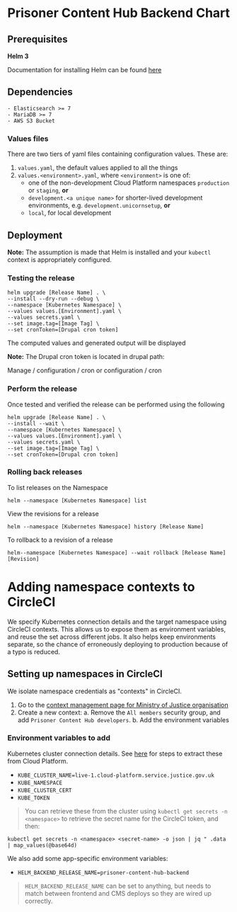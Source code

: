 # Prisoner Content Hub Backend Chart

## Prerequisites

**Helm 3**

Documentation for installing Helm can be found [here](https://helm.sh/docs/intro/quickstart/#install-helm)

## Dependencies

```
- Elasticsearch >= 7
- MariaDB >= 7
- AWS S3 Bucket
```

### Values files

There are two tiers of yaml files containing configuration values. These are:

1. `values.yaml`, the default values applied to all the things
2. `values.<environment>.yaml`, where `<environment>` is one of:
   - one of the non-development Cloud Platform namespaces `production` or `staging`, **or**
   - `development.<a unique name>` for shorter-lived development environments, e.g. `development.unicornsetup`, **or**
   - `local`, for local development

## Deployment

**Note:** The assumption is made that Helm is installed and your `kubectl` context is appropriately configured.

### Testing the release

```
helm upgrade [Release Name] . \
--install --dry-run --debug \
--namespace [Kubernetes Namespace] \
--values values.[Environment].yaml \
--values secrets.yaml \
--set image.tag=[Image Tag] \
--set cronToken=[Drupal cron token]
```

The computed values and generated output will be displayed

**Note:** The Drupal cron token is located in drupal path:

Manage / configuration / cron
or
configuration / cron

### Perform the release

Once tested and verified the release can be performed using the following

```
helm upgrade [Release Name] . \
--install --wait \
--namespace [Kubernetes Namespace] \
--values values.[Environment].yaml \
--values secrets.yaml \
--set image.tag=[Image Tag] \
--set cronToken=[Drupal cron token]
```

### Rolling back releases

To list releases on the Namespace

```
helm --namespace [Kubernetes Namespace] list
```

View the revisions for a release

```
helm --namespace [Kubernetes Namespace] history [Release Name]
```

To rollback to a revision of a release

```
helm--namespace [Kubernetes Namespace] --wait rollback [Release Name] [Revision]
```

# Adding namespace contexts to CircleCI

We specify Kubernetes connection details and the target namespace using CircleCI contexts. This allows us to expose them as environment variables, and reuse the set across different jobs. It also helps keep environments separate, so the chance of erroneously deploying to production because of a typo is reduced.

## Setting up namespaces in CircleCI

We isolate namespace credentials as "contexts" in CircleCI.

1. Go to the [context management page for Ministry of Justice organisation](https://app.circleci.com/settings/organization/github/ministryofjustice/)
2. Create a new context:
   a. Remove the `All members` security group, and add `Prisoner Content Hub developers`.
   b. Add the environment variables

### Environment variables to add

Kubernetes cluster connection details. See [here](https://user-guide.cloud-platform.service.justice.gov.uk/documentation/deploying-an-app/using-circleci-for-continuous-deployment.html#requirements) for steps to extract these from Cloud Platform.

- `KUBE_CLUSTER_NAME=live-1.cloud-platform.service.justice.gov.uk`
- `KUBE_NAMESPACE`
- `KUBE_CLUSTER_CERT`
- `KUBE_TOKEN`

> You can retrieve these from the cluster using `kubectl get secrets -n <namespace>` to retrieve the secret name for the CircleCI token, and then:

```
kubectl get secrets -n <namespace> <secret-name> -o json | jq " .data | map_values(@base64d)
```

We also add some app-specific environment variables:

- `HELM_BACKEND_RELEASE_NAME=prisoner-content-hub-backend`

> `HELM_BACKEND_RELEASE_NAME` can be set to anything, but needs to match between frontend and CMS deploys so they are wired up correctly.
